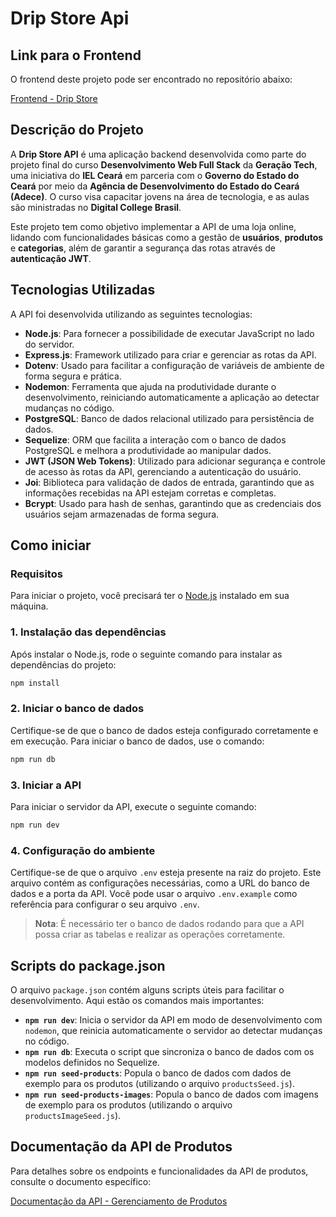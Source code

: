 # Drip Store Api

## Link para o Frontend

O frontend deste projeto pode ser encontrado no repositório abaixo:

[Frontend - Drip Store](https://github.com/darlison-calm/projeto-digital-store)

## Descrição do Projeto

A **Drip Store API** é uma aplicação backend desenvolvida como parte do projeto final do curso **Desenvolvimento Web Full Stack** da **Geração Tech**, uma iniciativa do **IEL Ceará** em parceria com o **Governo do Estado do Ceará** por meio da **Agência de Desenvolvimento do Estado do Ceará (Adece)**. O curso visa capacitar jovens na área de tecnologia, e as aulas são ministradas no **Digital College Brasil**.

Este projeto tem como objetivo implementar a API de uma loja online, lidando com funcionalidades básicas como a gestão de **usuários**, **produtos** e **categorias**, além de garantir a segurança das rotas através de **autenticação JWT**.

## Tecnologias Utilizadas

A API foi desenvolvida utilizando as seguintes tecnologias:

- **Node.js**: Para fornecer a possibilidade de executar JavaScript no lado do servidor.
- **Express.js**: Framework utilizado para criar e gerenciar as rotas da API.
- **Dotenv**: Usado para facilitar a configuração de variáveis de ambiente de forma segura e prática.
- **Nodemon**: Ferramenta que ajuda na produtividade durante o desenvolvimento, reiniciando automaticamente a aplicação ao detectar mudanças no código.
- **PostgreSQL**: Banco de dados relacional utilizado para persistência de dados.
- **Sequelize**: ORM que facilita a interação com o banco de dados PostgreSQL
 e melhora a produtividade ao manipular dados.
- **JWT (JSON Web Tokens)**: Utilizado para adicionar segurança e controle de acesso às rotas da API, gerenciando a autenticação do usuário.
- **Joi**: Biblioteca para validação de dados de entrada, garantindo que as informações recebidas na API estejam corretas e completas.
- **Bcrypt**: Usado para hash de senhas, garantindo que as credenciais dos usuários sejam armazenadas de forma segura.

## Como iniciar

### Requisitos

Para iniciar o projeto, você precisará ter o [Node.js](https://nodejs.org) instalado em sua máquina.

### 1. Instalação das dependências

Após instalar o Node.js, rode o seguinte comando para instalar as dependências do projeto:

```bash
npm install
```

### 2. Iniciar o banco de dados

Certifique-se de que o banco de dados esteja configurado corretamente e em execução. Para iniciar o banco de dados, use o comando:

```bash
npm run db
```

### 3. Iniciar a API

Para iniciar o servidor da API, execute o seguinte comando:

```bash
npm run dev
```

### 4. Configuração do ambiente

Certifique-se de que o arquivo `.env` esteja presente na raiz do projeto. Este arquivo contém as configurações necessárias, como a URL do banco de dados e a porta da API. Você pode usar o arquivo `.env.example` como referência para configurar o seu arquivo `.env`.

> **Nota**: É necessário ter o banco de dados rodando para que a API possa criar as tabelas e realizar as operações corretamente.

## Scripts do package.json

O arquivo `package.json` contém alguns scripts úteis para facilitar o desenvolvimento. Aqui estão os comandos mais importantes:

* **`npm run dev`**: Inicia o servidor da API em modo de desenvolvimento com `nodemon`, que reinicia automaticamente o servidor ao detectar mudanças no código.
* **`npm run db`**: Executa o script que sincroniza o banco de dados com os modelos definidos no Sequelize.
* **`npm run seed-products`**: Popula o banco de dados com dados de exemplo para os produtos (utilizando o arquivo `productsSeed.js`).
* **`npm run seed-products-images`**: Popula o banco de dados com imagens de exemplo para os produtos (utilizando o arquivo `productsImageSeed.js`).

## Documentação da API de Produtos

Para detalhes sobre os endpoints e funcionalidades da API de produtos, consulte o documento específico:

[Documentação da API - Gerenciamento de Produtos](src/controllers/README.PRODUCT.MD)